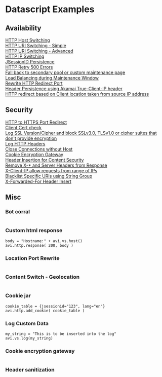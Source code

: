 # Datascript Examples

## Availability

[HTTP Host Switching](availability/host_switching.md)  
[HTTP URI Switching - Simple](availability/uri_switching.md)  
[HTTP URI Switching - Advanced](availability/uri_switching2.md)  
[HTTP IP Switching](availability/ip_switching.md)  
[JSessionID Persistence](availability/jsessionid_persistence.md)  
[HTTP Retry 500 Errors](availability/http_retry_500_error.md)  
[Fall back to secondary pool or custom maintenance page](availability/fall_back_to_secondary_pool_if_primary_pool_is_down_display_maint_page.md)  
[Load Balancing during Maintenance Window](availability/load_balancing_during_maintenance.md)  
[Rewrite HTTP Redirect Port](availability/rewrite_http_redirect_port.md)  
[Header Persistence using Akamai True-Client-IP header](availability/header_persistence_akamai_true_client_ip.md)  
[HTTP redirect based on Client location taken from source IP address](availability/http_redirect_based_on_client_country.md)  

## Security

[HTTP to HTTPS Port Redirect](security/http_to_https_redirect.md)  
[Client Cert check](security/client_cert_check.md)  
[Log SSL Version/Cipher and block SSLv3.0, TLSv1.0 or cipher suites that don't provide encryption](security/log_ssl_version.md)  
[Log HTTP Headers](security/log_http_headers.md)  
[Close Connections without Host](security/close_connection_without_host.md)  
[Cookie Encryption Gateway](security/cookie_encryption_gateway.md)  
[Header Insertion for Content Security](security/header_insertion_for_content_security.md)  
[Remove X-* and Server Headers from Response](security/remove_x_headers_from_http_resp.md)  
[X-Client-IP allow requests from range of IPs](security/x_client_allow_request_from_range_of_ips.md)  
[Blacklist Specific URIs using String Group](security/blacklist_specific_uris_using_stringgroup.md)    
[X-Forwarded-For Header Insert](security/x_forwarded_for_header_insert.md)  
## Misc

### Bot corral
```
```
### Custom html response
```
body = "Hostname:" + avi.vs.host()
avi.http.response( 200, body )
```
### Location Port Rewrite
```
```
### Content Switch - Geolocation
```
```
### Cookie jar
```
cookie_table = {jsessionid="123", lang="en"}
avi.http.add_cookie( cookie_table )
```
### Log Custom Data
```
my_string = "This is to be inserted into the log"
avi.vs.log(my_string)
```
### Cookie encryption gateway
```
```
### Header sanitization
```
```
